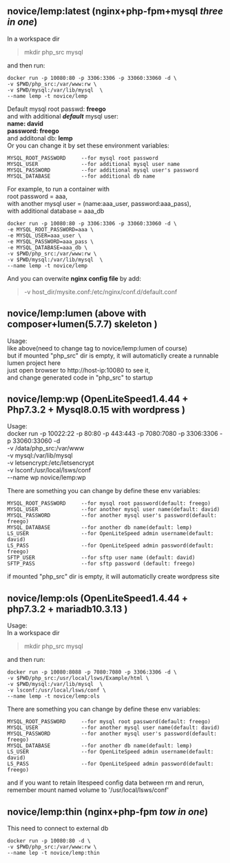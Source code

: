 ## novice/lemp:latest (nginx+php-fpm+mysql *three in one*)
In a workspace dir  
>mkdir php_src mysql  

and then run:

    docker run -p 10080:80 -p 3306:3306 -p 33060:33060 -d \
    -v $PWD/php_src:/var/www:rw \
    -v $PWD/mysql:/var/lib/mysql  \
    --name lemp -t novice/lemp 

Default mysql root passwd: **freego**  
and with additional ***default*** mysql user:  
**name: david  
password: freego**  
and additonal db: **lemp**  
Or you can change it by set these environment variables:  

    MYSQL_ROOT_PASSWORD     --for mysql root password  
    MYSQL_USER              --for additional mysql user name  
    MYSQL_PASSWORD          --for additional mysql user's password  
    MYSQL_DATABASE          --for additional db name  

For example, to run a container with  
root password = aaa,  
with another mysql user = (name:aaa_user, password:aaa_pass),  
with additional database = aaa_db  

    docker run -p 10080:80 -p 3306:3306 -p 33060:33060 -d \
    -e MYSQL_ROOT_PASSWORD=aaa \
    -e MYSQL_USER=aaa_user \
    -e MYSQL_PASSWORD=aaa_pass \
    -e MYSQL_DATABASE=aaa_db \
    -v $PWD/php_src:/var/www:rw \
    -v $PWD/mysql:/var/lib/mysql  \
    --name lemp -t novice/lemp

And you can overwite **nginx config file** by add:
>-v host_dir/mysite.conf:/etc/nginx/conf.d/default.conf

## novice/lemp:lumen (above with composer+lumen(5.7.7) skeleton )
Usage:  
like above(need to change tag to novice/lemp:lumen of course)  
but if mounted "php_src" dir is empty, it will automaticlly create a runnable lumen project here  
just open browser to http://host-ip:10080 to see it,   
and change generated code in "php_src" to startup

## novice/lemp:wp (OpenLiteSpeed1.4.44 + Php7.3.2 + Mysql8.0.15 with wordpress  )
Usage:  
docker run -p 10022:22 -p 80:80 -p 443:443 -p 7080:7080 -p 3306:3306  -p 33060:33060 -d \
    -v /data/php_src:/var/www \
    -v mysql:/var/lib/mysql  \
    -v letsencrypt:/etc/letsencrypt \
    -v lsconf:/usr/local/lsws/conf \
    --name wp novice/lemp:wp

There are something you can change by define these env variables: 

    MYSQL_ROOT_PASSWORD     --for mysql root password(default: freego) 
    MYSQL_USER              --for another mysql user name(default: david)  
    MYSQL_PASSWORD          --for another mysql user's password(default: freego)  
    MYSQL_DATABASE          --for another db name(default: lemp)  
    LS_USER                 --for OpenLiteSpeed admin username(default: david)  
    LS_PASS                 --for OpenLiteSpeed admin password(default: freego) 
    SFTP_USER               --for sftp user name (default: david)  
    SFTP_PASS               --for sftp password (default: freego) 

if mounted "php_src" dir is empty, it will automaticlly create wordpress site

## novice/lemp:ols (OpenLiteSpeed1.4.44 + php7.3.2 + mariadb10.3.13 )
Usage:  
In a workspace dir  
>mkdir php_src mysql  

and then run:

    docker run -p 10080:8088 -p 7080:7080 -p 3306:3306 -d \
    -v $PWD/php_src:/usr/local/lsws/Example/html \
    -v $PWD/mysql:/var/lib/mysql  \
    -v lsconf:/usr/local/lsws/conf \
    --name lemp -t novice/lemp:ols

There are something you can change by define these env variables: 

    MYSQL_ROOT_PASSWORD     --for mysql root password(default: freego) 
    MYSQL_USER              --for another mysql user name(default: david)  
    MYSQL_PASSWORD          --for another mysql user's password(default: freego)  
    MYSQL_DATABASE          --for another db name(default: lemp)  
    LS_USER                 --for OpenLiteSpeed admin username(default: david)  
    LS_PASS                 --for OpenLiteSpeed admin password(default: freego)  
 and if you want to retain litespeed config data between rm and rerun, remember mount named volume to '/usr/local/lsws/conf'
## novice/lemp:thin (nginx+php-fpm *tow in one*)
This need to connect to external db  

    docker run -p 10080:80 -d \
    -v $PWD/php_src:/var/www:rw \
    --name lep -t novice/lemp:thin